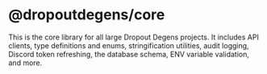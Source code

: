 # @dropoutdegens/core

This is the core library for all large Dropout Degens projects. It includes API clients, type definitions and enums, stringification utilities, audit logging, Discord token refreshing, the database schema, ENV variable validation, and more.
